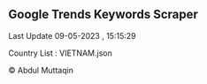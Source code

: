 

## Google Trends Keywords Scraper 
 
Last Update 09-05-2023 , 15:15:29

Country List :
VIETNAM.json



© Abdul Muttaqin 
